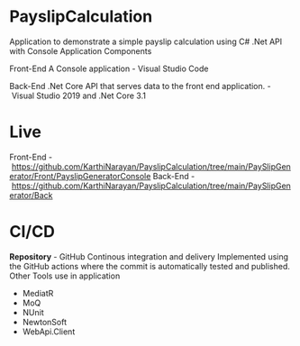 # PayslipCalculation


Application to demonstrate a simple payslip calculation using C# .Net API with Console Application Components

Front-End A Console application - Visual Studio Code 

Back-End .Net Core API that serves data to the front end application. - Visual Studio 2019 and .Net Core 3.1

# Live


Front-End - https://github.com/KarthiNarayan/PayslipCalculation/tree/main/PaySlipGenerator/Front/PayslipGeneratorConsole
Back-End - https://github.com/KarthiNarayan/PayslipCalculation/tree/main/PaySlipGenerator/Back

# CI/CD


**Repository** - GitHub
Continous integration and delivery Implemented using the GitHub actions where the commit is automatically tested and published.
Other Tools use in application
* MediatR
* MoQ
* NUnit
* NewtonSoft
* WebApi.Client

